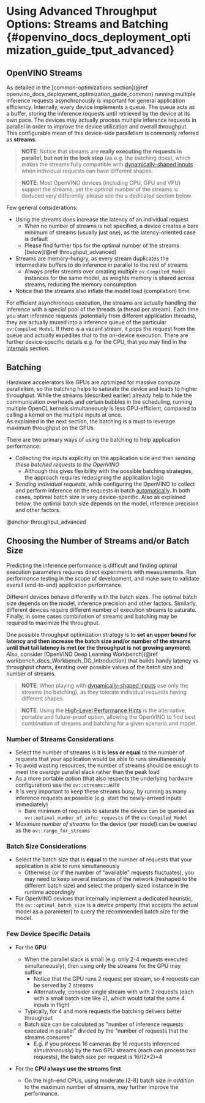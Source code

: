 # Using Advanced Throughput Options: Streams and Batching {#openvino_docs_deployment_optimization_guide_tput_advanced}

## OpenVINO Streams
As detailed in the [common-optimizations section](@ref openvino_docs_deployment_optimization_guide_common) running multiple inference requests asynchronously is important for general application efficiency.
Internally, every device implements a queue. The queue acts as a buffer, storing the inference requests until retrieved by the device at its own pace. 
The devices may actually process multiple inference requests in parallel in order to improve the device utilization and overall throughput.
This configurable mean of this device-side parallelism is commonly referred as **streams**.

> **NOTE**: Notice that streams are **really executing the requests in parallel, but not in the lock step** (as e.g. the batching does), which makes the streams fully compatible with [dynamically-shaped inputs](../OV_Runtime_UG/ov_dynamic_shapes.md) when individual requests can have different shapes.

> **NOTE**: Most OpenVINO devices (including CPU, GPU and VPU) support the streams, yet the _optimal_ number of the streams is deduced very differently, please see the a dedicated section below.

Few general considerations:
* Using the streams does increase the latency of an individual request
   * When no number of streams is not specified, a device creates a bare minimum of streams (usually just one), as the latency-oriented case is default
   * Please find further tips for the optimal number of the streams [below](@ref throughput_advanced)
* Streams are memory-hungry, as every stream duplicates the intermediate buffers to do inference in parallel to the rest of streams
   * Always prefer streams over creating multiple `ov:Compiled_Model` instances for the same model, as weights memory is shared across streams, reducing the memory consumption
* Notice that the streams also inflate the model load (compilation) time.

For efficient asynchronous execution, the streams are actually handling the inference with a special pool of the threads (a thread per stream).
Each time you start inference requests (potentially from different application threads), they are actually muxed into a inference queue of the particular `ov:Compiled_Model`. 
If there is a vacant stream, it pops the request from the queue and actually expedites that to the on-device execution.
There are further device-specific details e.g. for the CPU, that you may find in the [internals](dldt_deployment_optimization_internals.md) section.

## Batching
Hardware accelerators like GPUs are optimized for massive compute parallelism, so the batching helps to saturate the device and leads to higher throughput.
While the streams (described earlier) already help to hide the communication overheads and certain bubbles in the scheduling, running multiple OpenCL kernels simultaneously is less GPU-efficient, compared to calling a kernel on the multiple inputs at once.   
As explained in the next section, the batching is a must to leverage maximum throughput on the GPUs.

There are two primary ways of using the batching to help application performance:
* Collecting the inputs explicitly on the application side and then _sending these batched requests to the OpenVINO_
   * Although this gives flexibility with the possible batching strategies, the approach requires redesigning the application logic
* _Sending individual requests_, while configuring the OpenVINO to collect and perform inference on the requests in batch [automatically](../OV_Runtime_UG/automatic_batching.md).
In both cases, optimal batch size is very device-specific. Also as explained below, the optimal batch size depends on the model, inference precision and other factors.

@anchor throughput_advanced
## Choosing the Number of Streams and/or Batch Size
Predicting the inference performance is difficult and finding optimal execution parameters requires direct experiments with measurements.
Run performance testing in the scope of development, and make sure to validate overall (end-to-end) application performance.

Different devices behave differently with the batch sizes. The optimal batch size depends on the model, inference precision and other factors.
Similarly, different devices require different number of execution streams to saturate.
Finally, in some cases  combination of streams and batching may be required to maximize the throughput.

One possible throughput optimization strategy is to **set an upper bound for latency and then increase the batch size and/or number of the streams until that tail latency is met (or the throughput is not growing anymore)**.
Also, consider [OpenVINO Deep Learning Workbench](@ref workbench_docs_Workbench_DG_Introduction) that builds handy latency vs throughput charts, iterating over possible values of the batch size and number of streams.

> **NOTE**: When playing with [dynamically-shaped inputs](../OV_Runtime_UG/ov_dynamic_shapes.md) use only the streams (no batching), as they tolerate individual requests having different shapes. 

> **NOTE**: Using the [High-Level Performance Hints](../OV_Runtime_UG/performance_hints.md) is the alternative,  portable and future-proof option, allowing the OpenVINO to find best combination of streams and batching for a given scenario and model. 

### Number of Streams Considerations
* Select the number of streams is it is **less or equal** to the number of requests that your application would be able to runs simultaneously
* To avoid wasting resources, the number of streams should be enough to meet the _average_ parallel slack rather than the peak load
* As a more portable option (that also respects the underlying hardware configuration) use the `ov::streams::AUTO`
* It is very important to keep these streams busy, by running as many inference requests as possible (e.g. start the newly-arrived inputs immediately)
   * Bare minimum of requests to saturate the device can be queried as `ov::optimal_number_of_infer_requests` of the  `ov:Compiled_Model` 
* _Maximum number of streams_ for the device (per model) can be queried as the `ov::range_for_streams`

### Batch Size Considerations
* Select the batch size that is **equal** to the number of requests that your application is able to runs simultaneously
   * Otherwise (or if the number of "available" requests fluctuates), you may need to keep several instances of the network (reshaped to the different batch size) and select the properly sized instance in the runtime accordingly 
* For OpenVINO devices that internally implement a dedicated heuristic, the `ov::optimal_batch_size` is a _device_ property (that accepts the actual model as a parameter) to query the recommended batch size for the model.


### Few Device Specific Details
* For the **GPU**:
   * When the parallel slack is small (e.g. only 2-4 requests executed simultaneously), then using only the streams for the GPU may suffice
      * Notice that the GPU runs 2 request per stream, so 4 requests can be served by 2 streams
      * Alternatively, consider single stream with with 2 requests (each with a small batch size like 2), which would total the same 4 inputs in flight
   * Typically, for 4 and more requests the batching delivers better throughput
   * Batch size can be calculated as "number of inference requests executed in parallel" divided by the "number of requests that the streams consume"
      * E.g. if you process 16 cameras (by 16 requests inferenced _simultaneously_) by the two GPU streams (each can process two requests), the batch size per request is 16/(2*2)=4 

* For the **CPU always use the streams first**
   * On the high-end CPUs, using moderate (2-8) batch size _in addition_ to the maximum number of streams, may further improve the performance.
